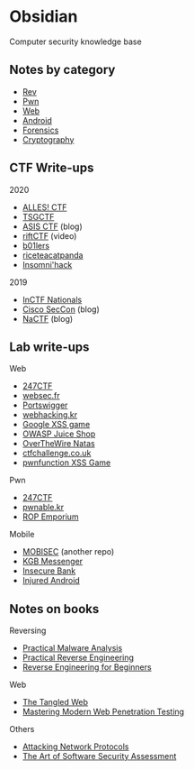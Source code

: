# Obsidian

Computer security knowledge base

## Notes by category

- [Rev](notes/rev.md)
- [Pwn](notes/pwn.md)
- [Web](notes/web.md)
- [Android](notes/android.md)
- [Forensics](notes/forensics.md)
- [Cryptography](notes/crypto.md)

## CTF Write-ups

2020

- [ALLES! CTF](writeups/alles20)
- [TSGCTF](writeups/tsg20.txt)
- [ASIS CTF](https://abhaynayar.com/blog/asis.html) (blog)
- [riftCTF](https://youtu.be/K5YnRLG6Cr8) (video)
- [b01lers](writeups/b01lers20)
- [riceteacatpanda](writeups/rtcp20.md)
- [Insomni'hack](writeups/insomnihack20.md)

2019

- [InCTF Nationals](writeups/inctfn19.md)
- [Cisco SecCon](https://abhaynayar.com/blog/xxe.html) (blog)
- [NaCTF](https://abhaynayar.com/blog/fmt.html) (blog)

## Lab write-ups

Web

- [247CTF](labs/web/247ctf)
- [websec.fr](labs/web/websec.fr)
- [Portswigger](labs/web/portswigger)
- [webhacking.kr](labs/web/webhacking.kr)
- [Google XSS game](labs/web/xss_game)
- [OWASP Juice Shop](labs/web/juice-shop)
- [OverTheWire Natas](labs/web/natas)
- [ctfchallenge.co.uk](labs/web/ctfchallenge.co.uk)
- [pwnfunction XSS Game](labs/web/pwnfunction)

Pwn

- [247CTF](labs/pwn/247ctf)
- [pwnable.kr](labs/pwn/pwnable.kr)
- [ROP Emporium](labs/pwn/rop-emp)

Mobile

- [MOBISEC](https://github.com/abhaynayar/mobisec) (another repo)
- [KGB Messenger](labs/mobile/kgb)
- [Insecure Bank](labs/mobile/insecure_bank)
- [Injured Android](labs/mobile/injured_android)

## Notes on books

Reversing

- [Practical Malware Analysis](books/malware)
- [Practical Reverse Engineering](books/pre)
- [Reverse Engineering for Beginners](books/re4b)

Web

- [The Tangled Web](books/tangled)
- [Mastering Modern Web Penetration Testing](books/mmwpt)

Others

- [Attacking Network Protocols](books/anp)
- [The Art of Software Security Assessment](books/taossa)

